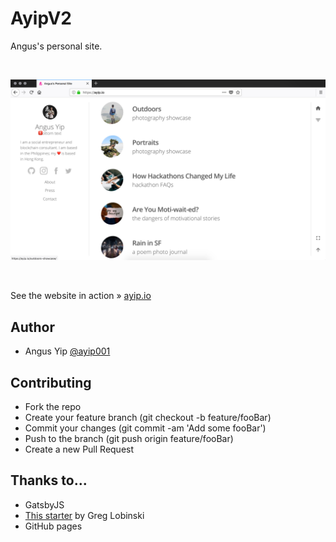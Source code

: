 # AyipV2

Angus's personal site.

  <br />

![](static/screens/screen.jpg) <br />

  <br />

See the website in action » [ayip.io](https://ayip.io)

## Author

- Angus Yip [@ayip001](https://github.com/ayip001)

## Contributing

- Fork the repo
- Create your feature branch (git checkout -b feature/fooBar)
- Commit your changes (git commit -am 'Add some fooBar')
- Push to the branch (git push origin feature/fooBar)
- Create a new Pull Request

## Thanks to...

- GatsbyJS
- [This starter](https://github.com/greglobinski/gatsby-starter-personal-blog) by Greg Lobinski
- GitHub pages
